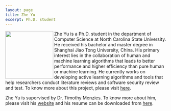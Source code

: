 ```yaml
---
layout: page
title: Zhe Yu
excerpt: Ph.D. student
---
```


 
<img align="left" width="150"
src="/img/Zhe.jpg"> Zhe Yu is a Ph.D. student in the department of Computer Science at North Carolina State University. He received his bachelor and master degree in Shanghai Jiao Tong University, China. His primary interest lies in the collaboration of human and machine learning algorithms that leads to better performance and higher efficiency than pure human or machine learning. He currently works on developing active learning algorithms and tools that help researchers conduct literature reviews and software security review and test. To know more about this project, please visit [here](/projects/2017/01/22/mar/).

Zhe Yu is supervised by Dr. Timothy Menzies.
To know more about him, please visit his [website](http://azhe825.github.io) 
and his resume can be downloaded from [here](http://azhe825.github.io/pdf/ZheYu_CV.pdf).
